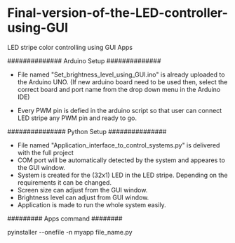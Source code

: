 # Final-version-of-the-LED-controller-using-GUI
LED stripe color controlling using GUI Apps

##############
Arduino Setup
##############

- File named "Set_brightness_level_using_GUI.ino" is already uploaded to the Arduino UNO.
  (If new arduino board need to be used then, select the correct board and port name from the
   drop down menu in the Arduino IDE)

- Every PWM pin is defied in the arduino script so that user can connect LED stripe any PWM 
  pin and ready to go.

###############
Python Setup
###############

- File named "Application_interface_to_control_systems.py" is delivered with the full project
- COM port will be automatically detected by the system and appeares to the GUI window.
- System is created for the (32x1) LED in the LED stripe. Depending on the requirements it can be changed.
- Screen size can adjust from the GUI window.
- Brightness level can adjust from GUI window.
- Application is made to run the whole system easily.


#########
Apps command
########

pyinstaller --onefile -n myapp file_name.py
